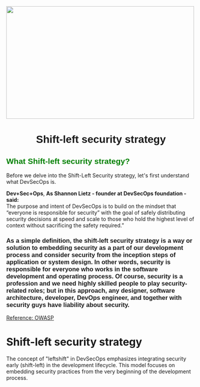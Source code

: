 <!-- GIF -->
<img align="center" height="300" width="500" src="https://github.com/madhucnghubphilips/Open-Source-Components-Usage/blob/main/Resource/coder3.gif" />
<!-- Header Section -->
<h1 align="center"><font face="Arial">Shift-left security strategy </font></h1>

<h2 align="left"><font face="Arial"><span style="color:green">What Shift-left security strategy?</span></font></h2>

Before we delve into the Shift-Left Security strategy, let's first understand what DevSecOps is.

**Dev+Sec+Ops**, **__As Shannon Lietz - founder at DevSecOps foundation - said:__**<br>
The purpose and intent of DevSecOps is to build on the mindset that “everyone is responsible for security” with the goal of safely distributing security decisions at speed and scale to those who hold the highest level of context without sacrificing the safety required.”

<h3 align="left"><font face="Arial">As a simple definition, the shift-left security strategy is a way or solution to embedding security as a part of our development process and consider security from the inception steps of application or system design. In other words, security is responsible for everyone who works in the software development and operating process. Of course, security is a profession and we need highly skilled people to play security-related roles; but in this approach, any designer, software architecture, developer, DevOps engineer, and together with security guys have liability about security.</span></font></h3>

<a href="https://owasp.org/www-project-devsecops-guideline/latest/00a-Overview">Reference: OWASP</a>


# Shift-left security strategy
The concept of "leftshift" in DevSecOps emphasizes integrating security early (shift-left) in the development lifecycle. This model focuses on embedding security practices from the very beginning of the development process.
